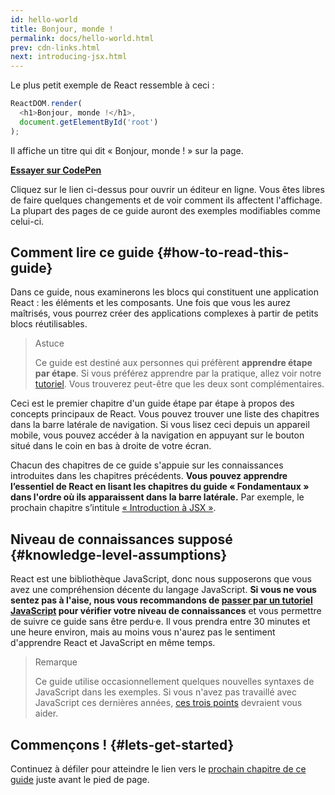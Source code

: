 ```yaml
---
id: hello-world
title: Bonjour, monde !
permalink: docs/hello-world.html
prev: cdn-links.html
next: introducing-jsx.html
---
```


Le plus petit exemple de React ressemble à ceci :

```js
ReactDOM.render(
  <h1>Bonjour, monde !</h1>,
  document.getElementById('root')
);
```

Il affiche un titre qui dit « Bonjour, monde ! » sur la page.

**[Essayer sur CodePen](codepen://hello-world)**

Cliquez sur le lien ci-dessus pour ouvrir un éditeur en ligne. Vous êtes libres de faire quelques changements et de voir comment ils affectent l'affichage. La plupart des pages de ce guide auront des exemples modifiables comme celui-ci.


## Comment lire ce guide {#how-to-read-this-guide}

Dans ce guide, nous examinerons les blocs qui constituent une application React : les éléments et les composants. Une fois que vous les aurez maîtrisés, vous pourrez créer des applications complexes à partir de petits blocs réutilisables.

>Astuce
>
>Ce guide est destiné aux personnes qui préfèrent **apprendre étape par étape**. Si vous préférez apprendre par la pratique, allez voir notre [tutoriel](/tutorial/tutorial.html). Vous trouverez peut-être que les deux sont complémentaires.

Ceci est le premier chapitre d'un guide étape par étape à propos des concepts principaux de React. Vous pouvez trouver une liste des chapitres dans la barre latérale de navigation. Si vous lisez ceci depuis un appareil mobile, vous pouvez accéder à la navigation en appuyant sur le bouton situé dans le coin en bas à droite de votre écran.

Chacun des chapitres de ce guide s'appuie sur les connaissances introduites dans les chapitres précédents. **Vous pouvez apprendre l’essentiel de React en lisant les chapitres du guide « Fondamentaux » dans l'ordre où ils apparaissent dans la barre latérale.** Par exemple, le prochain chapitre s’intitule [« Introduction à JSX »](/docs/introducing-jsx.html).

## Niveau de connaissances supposé {#knowledge-level-assumptions}

React est une bibliothèque JavaScript, donc nous supposerons que vous avez une compréhension décente du langage JavaScript. **Si vous ne vous sentez pas à l'aise, nous vous recommandons de [passer par un tutoriel JavaScript](https://developer.mozilla.org/fr/docs/Web/JavaScript/Une_réintroduction_à_JavaScript) pour vérifier votre niveau de connaissances** et vous permettre de suivre ce guide sans être perdu·e. Il vous prendra entre 30 minutes et une heure environ, mais au moins vous n'aurez pas le sentiment d'apprendre React et JavaScript en même temps.

>Remarque
>
>Ce guide utilise occasionnellement quelques nouvelles syntaxes de JavaScript dans les exemples. Si vous n'avez pas travaillé avec JavaScript ces dernières années, [ces trois points](https://gist.github.com/gaearon/683e676101005de0add59e8bb345340c) devraient vous aider.


## Commençons ! {#lets-get-started}

Continuez à défiler pour atteindre le lien vers le [prochain chapitre de ce guide](/docs/introducing-jsx.html) juste avant le pied de page.
